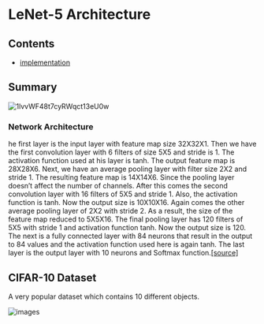# LeNet-5 Architecture

## Contents

* [implementation](model.py)

## Summary

![1lvvWF48t7cyRWqct13eU0w](https://user-images.githubusercontent.com/89085916/169703526-470d969e-1d8b-49eb-b69c-311374cd8a24.jpg)

### Network Architecture

he first layer is the input layer with feature map size 32X32X1. Then we have the first convolution layer with 6 filters of size 5X5 and stride is 1. The activation function used at his layer is tanh. The output feature map is  28X28X6.
Next, we have an average pooling layer with filter size 2X2 and stride 1. The resulting feature map is 14X14X6. Since the pooling layer doesn’t affect the number of channels. After this comes the second convolution layer with 16 filters of 5X5 and stride 1. Also, the activation function is tanh. Now the output size is 10X10X16. Again comes the other average pooling layer of 2X2 with stride 2. As a result, the size of the feature map reduced to 5X5X16.
The final pooling layer has 120 filters of 5X5  with stride 1 and activation function tanh. Now the output size is 120. The next is a fully connected layer with 84 neurons that result in the output to 84 values and the activation function used here is again tanh. The last layer is the output layer with 10 neurons and  Softmax function.[[source]](https://www.analyticsvidhya.com/blog/2021/03/the-architecture-of-lenet-5/)

## CIFAR-10 Dataset
A very popular dataset which contains 10 different objects.   
  
![images](https://user-images.githubusercontent.com/89085916/169703589-40e18144-5f3a-4f5a-ae5f-70f43c66dfc7.jpg)
